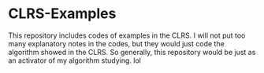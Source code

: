 # CLRS-Examples
This repository includes codes of examples in the CLRS. I will not put too many explanatory notes in the codes, but they would just code the algorithm showed in the CLRS. So generally, this repository would be just as an  activator of my algorithm studying. lol
